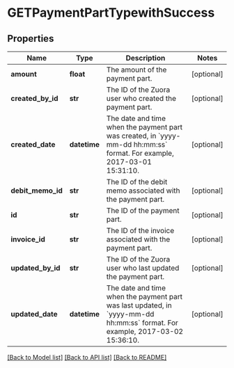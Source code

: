 # GETPaymentPartTypewithSuccess

## Properties
Name | Type | Description | Notes
------------ | ------------- | ------------- | -------------
**amount** | **float** | The amount of the payment part.  | [optional] 
**created_by_id** | **str** | The ID of the Zuora user who created the payment part.  | [optional] 
**created_date** | **datetime** | The date and time when the payment part was created, in &#x60;yyyy-mm-dd hh:mm:ss&#x60; format. For example, 2017-03-01 15:31:10.  | [optional] 
**debit_memo_id** | **str** | The ID of the debit memo associated with the payment part.  | [optional] 
**id** | **str** | The ID of the payment part.  | [optional] 
**invoice_id** | **str** | The ID of the invoice associated with the payment part.  | [optional] 
**updated_by_id** | **str** | The ID of the Zuora user who last updated the payment part.  | [optional] 
**updated_date** | **datetime** | The date and time when the payment part was last updated, in &#x60;yyyy-mm-dd hh:mm:ss&#x60; format. For example, 2017-03-02 15:36:10.  | [optional] 

[[Back to Model list]](../README.md#documentation-for-models) [[Back to API list]](../README.md#documentation-for-api-endpoints) [[Back to README]](../README.md)


